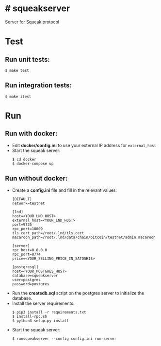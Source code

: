 # # squeakserver

Server for Squeak protocol

# Test

## Run unit tests:

```
$ make test
```

## Run integration tests:

```
$ make itest
```

# Run

## Run with docker:

- Edit **docker/config.ini** to use your external IP address for `external_host`
- Start the squeak server:
	```
	$ cd docker
	$ docker-compose up
	```

## Run without docker:

- Create a **config.ini** file and fill in the relevant values:
	```
	[DEFAULT]
	network=testnet

	[lnd]
	host=<YOUR_LND_HOST>
	external_host=<YOUR_LND_HOST>
	port=9735
	rpc_port=10009
	tls_cert_path=/root/.lnd/tls.cert
	macaroon_path=/root/.lnd/data/chain/bitcoin/testnet/admin.macaroon

	[server]
	rpc_host=0.0.0.0
	rpc_port=8774
	price=<YOUR_SELLING_PRICE_IN_SATOSHIS>

	[postgresql]
	host=<YOUR_POSTGRES_HOST>
	database=squeakserver
	user=postgres
	password=postgres
	```
- Run the **createdb.sql** script on the postgres server to initialize the database.
- Install the server requirements:
	```
	$ pip3 install -r requirements.txt
	$ install-rpc.sh
	$ python3 setup.py install
	```
- Start the squeak server:
 	```
	$ runsqueakserver --config config.ini run-server
	```
